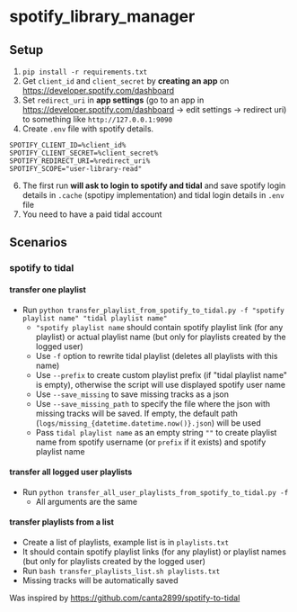 # spotify_library_manager

## Setup
1. `pip install -r requirements.txt`
2. Get `client_id` and `client_secret` by **creating an app** on https://developer.spotify.com/dashboard
3. Set `redirect_uri` in **app settings** (go to an app in https://developer.spotify.com/dashboard -> edit settings -> redirect uri) to something like `http://127.0.0.1:9090`
4. Create `.env` file with spotify details. 
```
SPOTIFY_CLIENT_ID=%client_id% 
SPOTIFY_CLIENT_SECRET=%client_secret%
SPOTIFY_REDIRECT_URI=%redirect_uri%
SPOTIFY_SCOPE="user-library-read"
```
6. The first run **will ask to login to spotify and tidal** and save spotify login details in `.cache` (spotipy implementation) and tidal login details in `.env` file
7. You need to have a paid tidal account

## Scenarios
### spotify to tidal
#### transfer one playlist
- Run `python transfer_playlist_from_spotify_to_tidal.py -f "spotify playlist name" "tidal playlist name"`
  - `"spotify playlist name` should contain spotify playlist link (for any playlist) or actual playlist name (but only for playlists created by the logged user)
  - Use `-f` option to rewrite tidal playlist (deletes all playlists with this name)
  - Use `--prefix` to create custom playlist prefix (if "tidal playlist name" is empty), otherwise the script will use displayed spotify user name
  - Use `--save_missing` to save missing tracks as a json
  - Use `--save_missing_path` to specify the file where the json with missing tracks will be saved. If empty, the default path (`logs/missing_{datetime.datetime.now()}.json`) will be used
  - Pass `tidal playlist name` as an empty string `""` to create playlist name from spotify username (or `prefix` if it exists) and spotify playlist name

#### transfer all logged user playlists
- Run `python transfer_all_user_playlists_from_spotify_to_tidal.py -f`
  - All arguments are the same
  
#### transfer playlists from a list
- Create a list of playlists, example list is in `playlists.txt` 
- It should contain spotify playlist links (for any playlist) or playlist names (but only for playlists created by the logged user)
- Run `bash transfer_playlists_list.sh playlists.txt`
- Missing tracks will be automatically saved

 
Was inspired by https://github.com/canta2899/spotify-to-tidal 

